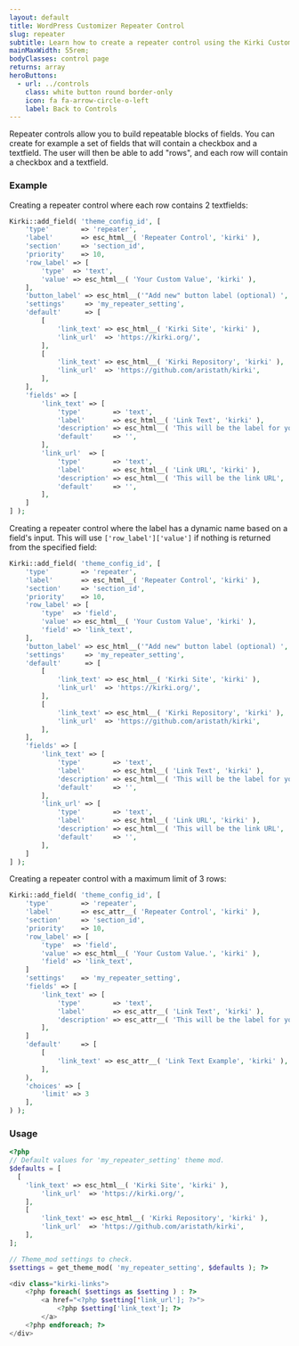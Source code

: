 ```yaml
---
layout: default
title: WordPress Customizer Repeater Control
slug: repeater
subtitle: Learn how to create a repeater control using the Kirki Customizer Framework.
mainMaxWidth: 55rem;
bodyClasses: control page
returns: array
heroButtons:
  - url: ../controls
    class: white button round border-only
    icon: fa fa-arrow-circle-o-left
    label: Back to Controls
---
```


Repeater controls allow you to build repeatable blocks of fields.
You can create for example a set of fields that will contain a checkbox and a textfield. The user will then be able to add "rows", and each row will contain a checkbox and a textfield.

### Example


Creating a repeater control where each row contains 2 textfields:

```php
Kirki::add_field( 'theme_config_id', [
	'type'        => 'repeater',
	'label'       => esc_html__( 'Repeater Control', 'kirki' ),
	'section'     => 'section_id',
	'priority'    => 10,
	'row_label' => [
		'type'  => 'text',
		'value' => esc_html__( 'Your Custom Value', 'kirki' ),
	],
	'button_label' => esc_html__('"Add new" button label (optional) ', 'kirki' ),
	'settings'     => 'my_repeater_setting',
	'default'      => [
		[
			'link_text' => esc_html__( 'Kirki Site', 'kirki' ),
			'link_url'  => 'https://kirki.org/',
		],
		[
			'link_text' => esc_html__( 'Kirki Repository', 'kirki' ),
			'link_url'  => 'https://github.com/aristath/kirki',
		],
	],
	'fields' => [
		'link_text' => [
			'type'        => 'text',
			'label'       => esc_html__( 'Link Text', 'kirki' ),
			'description' => esc_html__( 'This will be the label for your link', 'kirki' ),
			'default'     => '',
		],
		'link_url'  => [
			'type'        => 'text',
			'label'       => esc_html__( 'Link URL', 'kirki' ),
			'description' => esc_html__( 'This will be the link URL', 'kirki' ),
			'default'     => '',
		],
	]
] );
```

Creating a repeater control where the label has a dynamic name based on a field's input.  This will use `['row_label']['value']` if nothing is returned from the specified field:

```php
Kirki::add_field( 'theme_config_id', [
	'type'        => 'repeater',
	'label'       => esc_html__( 'Repeater Control', 'kirki' ),
	'section'     => 'section_id',
	'priority'    => 10,
	'row_label' => [
		'type'  => 'field',
		'value' => esc_html__( 'Your Custom Value', 'kirki' ),
		'field' => 'link_text',
	],
	'button_label' => esc_html__('"Add new" button label (optional) ', 'kirki' ),
	'settings'     => 'my_repeater_setting',
	'default'      => [
		[
			'link_text' => esc_html__( 'Kirki Site', 'kirki' ),
			'link_url'  => 'https://kirki.org/',
		],
		[
			'link_text' => esc_html__( 'Kirki Repository', 'kirki' ),
			'link_url'  => 'https://github.com/aristath/kirki',
		],
	],
	'fields' => [
		'link_text' => [
			'type'        => 'text',
			'label'       => esc_html__( 'Link Text', 'kirki' ),
			'description' => esc_html__( 'This will be the label for your link', 'kirki' ),
			'default'     => '',
		],
		'link_url' => [
			'type'        => 'text',
			'label'       => esc_html__( 'Link URL', 'kirki' ),
			'description' => esc_html__( 'This will be the link URL', 'kirki' ),
			'default'     => '',
		],
	]
] );
```

Creating a repeater control with a maximum limit of 3 rows:

```php
Kirki::add_field( 'theme_config_id', [
	'type'        => 'repeater',
	'label'       => esc_attr__( 'Repeater Control', 'kirki' ),
	'section'     => 'section_id',
	'priority'    => 10,
	'row_label' => [
		'type'  => 'field',
		'value' => esc_html__( 'Your Custom Value.', 'kirki' ),
		'field' => 'link_text',
	]
	'settings'    => 'my_repeater_setting',
	'fields' => [
		'link_text' => [
			'type'        => 'text',
			'label'       => esc_attr__( 'Link Text', 'kirki' ),
			'description' => esc_attr__( 'This will be the label for your link', 'kirki' ),
		],
	]
	'default'     => [
		[
			'link_text' => esc_attr__( 'Link Text Example', 'kirki' ),
		],
	),
	'choices' => [
		'limit' => 3
	],
) );
```

### Usage

```php
<?php
// Default values for 'my_repeater_setting' theme mod.
$defaults = [
  [
    'link_text' => esc_html__( 'Kirki Site', 'kirki' ),
		'link_url'  => 'https://kirki.org/',
	],
	[
		'link_text' => esc_html__( 'Kirki Repository', 'kirki' ),
		'link_url'  => 'https://github.com/aristath/kirki',
	],
];

// Theme_mod settings to check.
$settings = get_theme_mod( 'my_repeater_setting', $defaults ); ?>

<div class="kirki-links">
    <?php foreach( $settings as $setting ) : ?>
        <a href="<?php $setting['link_url']; ?>">
            <?php $setting['link_text']; ?>
        </a>
    <?php endforeach; ?>
</div>
```
